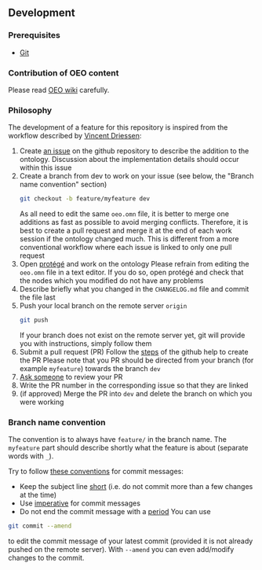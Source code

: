 ## Development

### Prerequisites

- [Git](https://git-scm.com/)

### Contribution of OEO content
Please read [OEO wiki](https://github.com/OpenEnergyPlatform/ontology/wiki/Best-Practice-Principles) carefully.

### Philosophy

The development of a feature for this repository is inspired from the workflow described 
by [Vincent Driessen](https://nvie.com/posts/a-successful-git-branching-model/):

1. Create [an issue](https://help.github.com/en/articles/creating-an-issue) on the github repository to describe the addition to the ontology. Discussion about the implementation details should occur within this issue 
2. Create a branch from dev to work on your issue (see below, the "Branch name convention" section)
    ```bash
    git checkout -b feature/myfeature dev
    ```
    As all need to edit the same `oeo.omn` file, it is better to merge one additions as fast as possible to avoid merging conflicts. 
    Therefore, it is best to create a pull request and merge it at the end of each work session if the ontology changed much.
    This is different from a more conventional workflow where each issue is linked to only one pull request
3. Open [protégé](https://protege.stanford.edu/) and work on the ontology
    Please refrain from editing the `oeo.omn` file in a text editor. 
    If you do so, open protégé and check that the nodes which you modified do not have any problems
4. Describe briefly what you changed in the `CHANGELOG.md` file and commit the file last
5. Push your local branch on the remote server `origin`
    ```bash
    git push
    ```
    If your branch does not exist on the remote server yet, git will provide you with instructions, simply follow them
6. Submit a pull request (PR)
    Follow the [steps](https://help.github.com/en/articles/creating-a-pull-request) of the github help to create the PR
    Please note that you PR should be directed from your branch (for example `myfeature`) towards the branch `dev`
7. [Ask someone](https://help.github.com/en/github/managing-your-work-on-github/assigning-issues-and-pull-requests-to-other-github-users) to review your PR 
8. Write the PR number in the corresponding issue so that they are linked
9. (if approved) Merge the PR into `dev` and delete the branch on which you were working
    

### Branch name convention
The convention is to always have `feature/` in the branch name. The `myfeature` part should describe shortly what the feature is about (separate words with `_`).

Try to follow [these conventions](https://chris.beams.io/posts/git-commit) for commit messages:
- Keep the subject line [short](https://chris.beams.io/posts/git-commit/#limit-50) (i.e. do not commit more than a few changes at the time)
- Use [imperative](https://chris.beams.io/posts/git-commit/#imperative) for commit messages 
- Do not end the commit message with a [period](https://chris.beams.io/posts/git-commit/#end) 
You can use 
```bash
git commit --amend
```
to edit the commit message of your latest commit (provided it is not already pushed on the remote server).
With `--amend` you can even add/modify changes to the commit.
